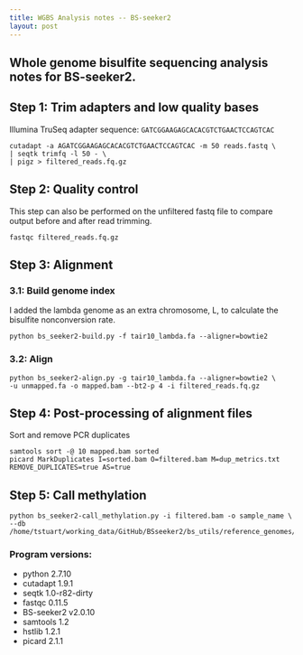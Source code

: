 ```yaml
---
title: WGBS Analysis notes -- BS-seeker2
layout: post
---
```


## Whole genome bisulfite sequencing analysis notes for BS-seeker2.

## Step 1: Trim adapters and low quality bases
Illumina TruSeq adapter sequence: `GATCGGAAGAGCACACGTCTGAACTCCAGTCAC`

```
cutadapt -a AGATCGGAAGAGCACACGTCTGAACTCCAGTCAC -m 50 reads.fastq \
| seqtk trimfq -l 50 - \
| pigz > filtered_reads.fq.gz
```

## Step 2: Quality control

This step can also be performed on the unfiltered fastq file to compare output before and after read trimming.

```
fastqc filtered_reads.fq.gz
```

## Step 3: Alignment

### 3.1: Build genome index

I added the lambda genome as an extra chromosome, L, to calculate the bisulfite nonconversion rate.

```
python bs_seeker2-build.py -f tair10_lambda.fa --aligner=bowtie2
```

### 3.2: Align

```
python bs_seeker2-align.py -g tair10_lambda.fa --aligner=bowtie2 \
-u unmapped.fa -o mapped.bam --bt2-p 4 -i filtered_reads.fq.gz
```

## Step 4: Post-processing of alignment files

Sort and remove PCR duplicates

```
samtools sort -@ 10 mapped.bam sorted
picard MarkDuplicates I=sorted.bam O=filtered.bam M=dup_metrics.txt REMOVE_DUPLICATES=true AS=true
```

## Step 5: Call methylation

```
python bs_seeker2-call_methylation.py -i filtered.bam -o sample_name \
--db /home/tstuart/working_data/GitHub/BSseeker2/bs_utils/reference_genomes/tair10_lambda.fa_bowtie2/
```

### Program versions:  

* python 2.7.10  
* cutadapt 1.9.1  
* seqtk 1.0-r82-dirty  
* fastqc 0.11.5  
* BS-seeker2 v2.0.10  
* samtools 1.2  
* hstlib 1.2.1  
* picard 2.1.1  